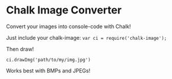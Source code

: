 # Chalk Image Converter

Convert your images into console-code with Chalk!

Just include your chalk-image:
```var ci = require('chalk-image');```

Then draw!

```ci.drawImg('path/to/my/img.jpg')```

Works best with BMPs and JPEGs!
